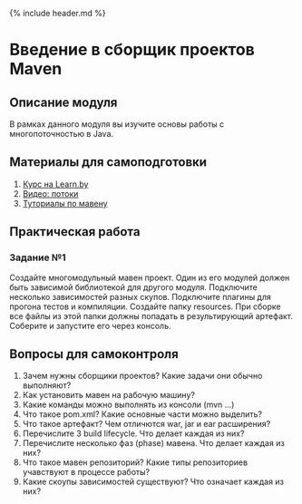 {% include header.md %}

Введение в сборщик проектов Maven
====================

Описание модуля
---------------------
В рамках данного модуля вы изучите основы работы с многопоточностью в Java. 

Материалы для самоподготовки
---------------------
1. [Курс на Learn.by](https://learn.by/courses/course-v1:EPAM+JH+ext1/about)
1. [Видео: потоки](https://www.youtube.com/watch?v=0Aiw97_Y300)
1. [Туториалы по мавену](https://proselyte.net/tutorials/maven/)

Практическая работа
---------------------

### Задание №1
Создайте многомодульный мавен проект. Один из его модулей должен быть зависимой библиотекой для другого модуля. 
Подключите несколько зависимостей разных скупов. Подключите плагины для прогона тестов и компиляции. Создайте папку
resources. При сборке все файлы из этой папки должны попадать в результирующий артефакт.
Соберите и запустите его через консоль.

Вопросы для самоконтроля
---------------------
1. Зачем нужны сборщики проектов? Какие задачи они обычно выполняют? 
1. Как установить мавен на рабочую машину?
1. Какие команды можно выполнять из консоли (mvn ...)
1. Что такое pom.xml? Какие основные части можно выделить? 
1. Что такое артефакт? Чем отличются war, jar и ear расширения?
1. Перечислите 3 build lifecycle. Что делает каждая из них? 
1. Перечислите несколько фаз (phase) мавена. Что делает каждая из них?  
1. Что такое мавен репозиторий? Какие типы репозиториев учавствуют в процессе работы?
1. Какие скоупы зависимостей существуют? Что означает каждая из них?
